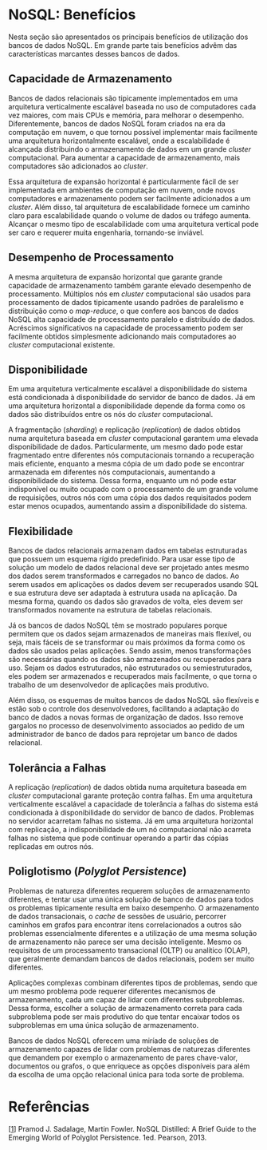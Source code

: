 # NoSQL: Benefícios

Nesta seção são apresentados os principais benefícios de utilização dos bancos de dados NoSQL. Em grande parte tais benefícios advêm das características marcantes desses bancos de dados.


## Capacidade de Armazenamento

Bancos de dados relacionais são tipicamente implementados em uma arquitetura verticalmente escalável baseada no uso de computadores cada vez maiores, com mais CPUs e memória, para melhorar o desempenho. Diferentemente, bancos de dados NoSQL foram criados na era da computação em nuvem, o que tornou possível implementar mais facilmente uma arquitetura horizontalmente escalável, onde a escalabilidade é alcançada distribuindo o armazenamento de dados em um grande *cluster* computacional. Para aumentar a capacidade de armazenamento, mais computadores são adicionados ao *cluster*.

Essa arquitetura de expansão horizontal é particularmente fácil de ser implementada em ambientes de computação em nuvem, onde novos computadores e armazenamento podem ser facilmente adicionados a um *cluster*. Além disso, tal arquitetura de escalabilidade fornece um caminho claro para escalabilidade quando o volume de dados ou tráfego aumenta. Alcançar o mesmo tipo de escalabilidade com uma arquitetura vertical pode ser caro e requerer muita engenharia, tornando-se inviável.

## Desempenho de Processamento

A mesma arquitetura de expansão horizontal que garante grande capacidade de armazenamento também garante elevado desempenho de processamento. Múltiplos nós em *cluster* computacional são usados para processamento de dados tipicamente usando padrões de paralelismo e distribuição como o *map-reduce*, o que confere aos bancos de dados NoSQL alta capacidade de processamento paralelo e distribuído de dados. Acréscimos significativos na capacidade de processamento podem ser facilmente obtidos simplesmente adicionando mais computadores ao *cluster* computacional existente.


## Disponibilidade

Em uma arquitetura verticalmente escalável a disponibilidade do sistema está condicionada à disponibilidade do servidor de banco de dados. Já em uma arquitetura horizontal a disponibilidade depende da forma como os dados são distribuídos entre os nós do *cluster* computacional.

A fragmentação (*sharding*) e replicação (*replication*) de dados obtidos numa arquitetura baseada em *cluster* computacional garantem uma elevada disponibilidade de dados. Particularmente, um mesmo dado pode estar fragmentado entre diferentes nós computacionais tornando a recuperação mais eficiente, enquanto a mesma cópia de um dado pode se encontrar armazenada em diferentes nós computacionais, aumentando a disponibilidade do sistema. Dessa forma, enquanto um nó pode estar indisponível ou muito ocupado com o processamento de um grande volume de requisições, outros nós com uma cópia dos dados requisitados podem estar menos ocupados, aumentando assim a disponibilidade do sistema.

## Flexibilidade

Bancos de dados relacionais armazenam dados em tabelas estruturadas que possuem um esquema rígido predefinido. Para usar esse tipo de solução um modelo de dados relacional deve ser projetado antes mesmo dos dados serem transformados e carregados no banco de dados. Ao serem usados ​​em aplicações os dados devem ser recuperados usando SQL e sua estrutura deve ser adaptada à estrutura usada na aplicação. Da mesma forma, quando os dados são gravados de volta, eles devem ser transformados novamente na estrutura de tabelas relacionais.

Já os bancos de dados NoSQL têm se mostrado populares porque permitem que os dados sejam armazenados de maneiras mais flexível, ou seja, mais fáceis de se transformar ou mais próximos da forma como os dados são usados pelas aplicações. Sendo assim, menos transformações são necessárias quando os dados são armazenados ou recuperados para uso. Sejam os dados estruturados, não estruturados ou semiestruturados, eles podem ser armazenados e recuperados mais facilmente, o que torna o trabalho de um desenvolvedor de aplicações mais produtivo.

Além disso, os esquemas de muitos bancos de dados NoSQL são flexíveis e estão sob o controle dos desenvolvedores, facilitando a adaptação do banco de dados a novas formas de organização de dados. Isso remove gargalos no processo de desenvolvimento associados ao pedido de um administrador de banco de dados para reprojetar um banco de dados relacional.

## Tolerância a Falhas

A replicação (*replication*) de dados obtida numa arquitetura baseada em *cluster* computacional garante proteção contra falhas. Em uma arquitetura verticalmente escalável a capacidade de tolerância a falhas do sistema está condicionada à disponibilidade do servidor de banco de dados. Problemas no servidor acarretam falhas no sistema.
Já em uma arquitetura horizontal com replicação, a indisponibilidade de um nó computacional não acarreta falhas no sistema que pode continuar operando a partir das cópias replicadas em outros nós.


## Poliglotismo (*Polyglot Persistence*)

Problemas de natureza diferentes requerem soluções de armazenamento diferentes, e tentar usar uma única solução de banco de dados para todos os problemas tipicamente resulta em baixo desempenho. O armazenamento de dados transacionais, o *cache*
de sessões de usuário, percorrer caminhos em grafos para encontrar itens correlacionados a outros são
problemas essencialmente diferentes e a utilização de uma mesma solução de armazenamento não parece ser uma decisão inteligente. Mesmo os requisitos de um processamento transacional (OLTP) ou analítico (OLAP), que geralmente demandam bancos de dados relacionais, podem ser muito diferentes.

Aplicações complexas combinam diferentes tipos de problemas, sendo que um mesmo problema pode requerer diferentes mecanismos de armazenamento, cada um capaz de lidar com diferentes subproblemas. Dessa forma, escolher a solução de armazenamento correta para cada subproblema pode ser mais produtivo do que tentar encaixar todos os subproblemas em uma única solução de armazenamento.

Bancos de dados NoSQL oferecem uma miríade de soluções de armazenamento capazes de lidar com problemas de naturezas diferentes que demandem por exemplo o armazenamento de pares chave-valor, documentos ou grafos, o que enriquece as opções disponíveis para além da escolha de uma opção relacional única para toda sorte de problema.

# Refer&ecirc;ncias

<a name="Sadalage-2013-BOOK"></a>\[[1][1]\] Pramod J. Sadalage, Martin Fowler. NoSQL Distilled: A Brief Guide to the Emerging World of Polyglot Persistence. 1ed. Pearson, 2013.

[1]: https://doi.org/10.5555/2381014
